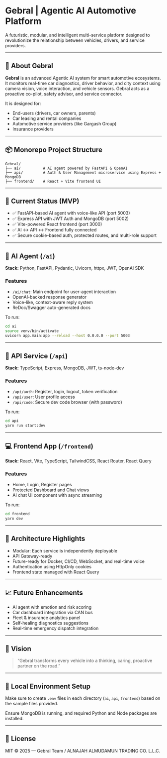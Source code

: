 # Gebral | Agentic AI Automotive Platform

A futuristic, modular, and intelligent multi-service platform designed to revolutionize the relationship between vehicles, drivers, and service providers.

---

## 🚗 About Gebral

**Gebral** is an advanced Agentic AI system for smart automotive ecosystems. It monitors real-time car diagnostics, driver behavior, and city context using camera vision, voice interaction, and vehicle sensors. Gebral acts as a proactive co-pilot, safety advisor, and service connector.

It is designed for:

* End-users (drivers, car owners, parents)
* Car leasing and rental companies
* Automotive service providers (like Gargash Group)
* Insurance providers

---

## 📦 Monorepo Project Structure

```
Gebral/
├── ai/          # AI agent powered by FastAPI & OpenAI
├── api/         # Auth & User Management microservice using Express + MongoDB
├── frontend/    # React + Vite frontend UI
```

---

## 🔧 Current Status (MVP)

* ✅ FastAPI-based AI agent with voice-like API (port 5003)
* ✅ Express API with JWT Auth and MongoDB (port 5002)
* ✅ Vite-powered React frontend (port 3000)
* ✅ AI ↔ API ↔ Frontend fully connected
* ✅ Secure cookie-based auth, protected routes, and multi-role support

---

## 🧠 AI Agent (`/ai`)

**Stack:** Python, FastAPI, Pydantic, Uvicorn, httpx, JWT, OpenAI SDK

### Features

* `/ai/chat`: Main endpoint for user-agent interaction
* OpenAI-backed response generator
* Voice-like, context-aware reply system
* ReDoc/Swagger auto-generated docs

To run:

```bash
cd ai
source venv/bin/activate
uvicorn app.main:app --reload --host 0.0.0.0 --port 5003
```

---

## 🔐 API Service (`/api`)

**Stack:** TypeScript, Express, MongoDB, JWT, ts-node-dev

### Features

* `/api/auth`: Register, login, logout, token verification
* `/api/user`: User profile access
* `/api/code`: Secure dev code browser (with password)

To run:

```bash
cd api
yarn run start:dev
```

---

## 💻 Frontend App (`/frontend`)

**Stack:** React, Vite, TypeScript, TailwindCSS, React Router, React Query

### Features

* Home, Login, Register pages
* Protected Dashboard and Chat views
* AI chat UI component with async streaming

To run:

```bash
cd frontend
yarn dev
```

---

## 🧱 Architecture Highlights

* Modular: Each service is independently deployable
* API Gateway-ready
* Future-ready for Docker, CI/CD, WebSocket, and real-time voice
* Authentication using HttpOnly cookies
* Frontend state managed with React Query

---

## 📈 Future Enhancements

* AI agent with emotion and risk scoring
* Car dashboard integration via CAN bus
* Fleet & insurance analytics panel
* Self-healing diagnostics suggestions
* Real-time emergency dispatch integration

---

## 🤖 Vision

> “Gebral transforms every vehicle into a thinking, caring, proactive partner on the road.”

---

## 🧪 Local Environment Setup

Make sure to create `.env` files in each directory (`ai`, `api`, `frontend`) based on the sample files provided.

Ensure MongoDB is running, and required Python and Node packages are installed.

---

## 📄 License

MIT © 2025 — Gebral Team / ALNAJAH ALMUDAMUN TRADING CO. L.L.C.
